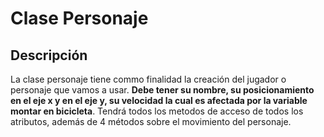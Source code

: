 # Clase Personaje

## Descripción

La clase personaje tiene commo finalidad la creación del jugador o personaje que vamos a usar. **Debe tener su nombre, su posicionamiento en el eje x y en el eje y, su velocidad la cual es afectada por la variable montar en bicicleta**. Tendrá todos los metodos de acceso de todos los atributos, además de 4 métodos sobre el movimiento del personaje.
